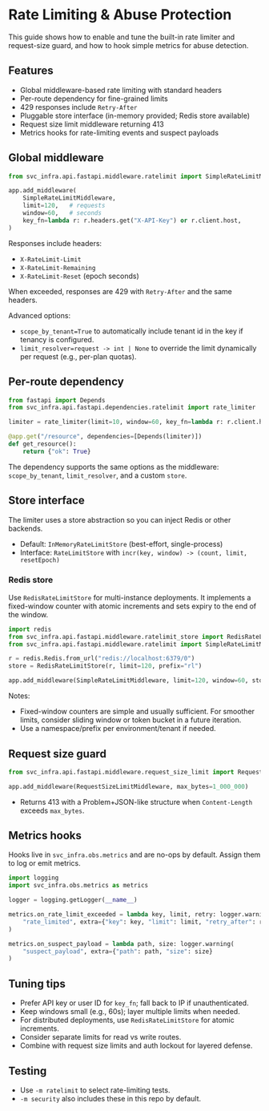 # Rate Limiting & Abuse Protection

This guide shows how to enable and tune the built-in rate limiter and request-size guard, and how to hook simple metrics for abuse detection.

## Features

- Global middleware-based rate limiting with standard headers
- Per-route dependency for fine-grained limits
- 429 responses include `Retry-After`
- Pluggable store interface (in-memory provided; Redis store available)
- Request size limit middleware returning 413
- Metrics hooks for rate-limiting events and suspect payloads

## Global middleware

```python
from svc_infra.api.fastapi.middleware.ratelimit import SimpleRateLimitMiddleware

app.add_middleware(
    SimpleRateLimitMiddleware,
    limit=120,   # requests
    window=60,   # seconds
    key_fn=lambda r: r.headers.get("X-API-Key") or r.client.host,
)
```

Responses include headers:
- `X-RateLimit-Limit`
- `X-RateLimit-Remaining`
- `X-RateLimit-Reset` (epoch seconds)

When exceeded, responses are 429 with `Retry-After` and the same headers.

Advanced options:
- `scope_by_tenant=True` to automatically include tenant id in the key if tenancy is configured.
- `limit_resolver=request -> int | None` to override the limit dynamically per request (e.g., per-plan quotas).

## Per-route dependency

```python
from fastapi import Depends
from svc_infra.api.fastapi.dependencies.ratelimit import rate_limiter

limiter = rate_limiter(limit=10, window=60, key_fn=lambda r: r.client.host)

@app.get("/resource", dependencies=[Depends(limiter)])
def get_resource():
    return {"ok": True}
```

The dependency supports the same options as the middleware: `scope_by_tenant`, `limit_resolver`, and a custom `store`.

## Store interface

The limiter uses a store abstraction so you can inject Redis or other backends.

- Default: `InMemoryRateLimitStore` (best-effort, single-process)
- Interface: `RateLimitStore` with `incr(key, window) -> (count, limit, resetEpoch)`

### Redis store

Use `RedisRateLimitStore` for multi-instance deployments. It implements a fixed-window counter
with atomic increments and sets expiry to the end of the window.

```python
import redis
from svc_infra.api.fastapi.middleware.ratelimit_store import RedisRateLimitStore
from svc_infra.api.fastapi.middleware.ratelimit import SimpleRateLimitMiddleware

r = redis.Redis.from_url("redis://localhost:6379/0")
store = RedisRateLimitStore(r, limit=120, prefix="rl")

app.add_middleware(SimpleRateLimitMiddleware, limit=120, window=60, store=store)
```

Notes:
- Fixed-window counters are simple and usually sufficient. For smoother limits, consider
  sliding window or token bucket in a future iteration.
- Use a namespace/prefix per environment/tenant if needed.

## Request size guard

```python
from svc_infra.api.fastapi.middleware.request_size_limit import RequestSizeLimitMiddleware

app.add_middleware(RequestSizeLimitMiddleware, max_bytes=1_000_000)
```

- Returns 413 with a Problem+JSON-like structure when `Content-Length` exceeds `max_bytes`.

## Metrics hooks

Hooks live in `svc_infra.obs.metrics` and are no-ops by default. Assign them to log or emit metrics.

```python
import logging
import svc_infra.obs.metrics as metrics

logger = logging.getLogger(__name__)

metrics.on_rate_limit_exceeded = lambda key, limit, retry: logger.warning(
    "rate_limited", extra={"key": key, "limit": limit, "retry_after": retry}
)

metrics.on_suspect_payload = lambda path, size: logger.warning(
    "suspect_payload", extra={"path": path, "size": size}
)
```

## Tuning tips

- Prefer API key or user ID for `key_fn`; fall back to IP if unauthenticated.
- Keep windows small (e.g., 60s); layer multiple limits when needed.
- For distributed deployments, use `RedisRateLimitStore` for atomic increments.
- Consider separate limits for read vs write routes.
- Combine with request size limits and auth lockout for layered defense.

## Testing

- Use `-m ratelimit` to select rate-limiting tests.
- `-m security` also includes these in this repo by default.
